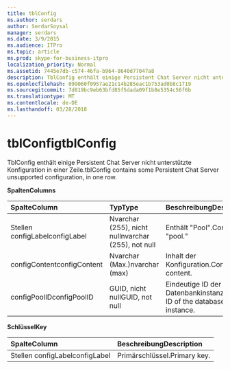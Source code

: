 ```yaml
---
title: tblConfig
ms.author: serdars
author: SerdarSoysal
manager: serdars
ms.date: 3/9/2015
ms.audience: ITPro
ms.topic: article
ms.prod: skype-for-business-itpro
localization_priority: Normal
ms.assetid: 7445e7db-c574-46fa-b964-8640d77047a8
description: TblConfig enthält einige Persistent Chat Server nicht unterstützte Konfiguration in einer Zeile.
ms.openlocfilehash: 099060f0957ae21c14b285eac1b753ad0b8c1719
ms.sourcegitcommit: 7d819bc9eb63bfd85f5dada09f1b8e5354c56f6b
ms.translationtype: MT
ms.contentlocale: de-DE
ms.lasthandoff: 03/28/2018
---
```

# <a name="tblconfig"></a><span data-ttu-id="a20f1-103">tblConfig</span><span class="sxs-lookup"><span data-stu-id="a20f1-103">tblConfig</span></span>
 
<span data-ttu-id="a20f1-104">TblConfig enthält einige Persistent Chat Server nicht unterstützte Konfiguration in einer Zeile.</span><span class="sxs-lookup"><span data-stu-id="a20f1-104">tblConfig contains some Persistent Chat Server unsupported configuration, in one row.</span></span>
  
<span data-ttu-id="a20f1-105">**Spalten**</span><span class="sxs-lookup"><span data-stu-id="a20f1-105">**Columns**</span></span>

|<span data-ttu-id="a20f1-106">**Spalte**</span><span class="sxs-lookup"><span data-stu-id="a20f1-106">**Column**</span></span>|<span data-ttu-id="a20f1-107">**Typ**</span><span class="sxs-lookup"><span data-stu-id="a20f1-107">**Type**</span></span>|<span data-ttu-id="a20f1-108">**Beschreibung**</span><span class="sxs-lookup"><span data-stu-id="a20f1-108">**Description**</span></span>|
|:-----|:-----|:-----|
|<span data-ttu-id="a20f1-109">Stellen configLabel</span><span class="sxs-lookup"><span data-stu-id="a20f1-109">configLabel</span></span>  <br/> |<span data-ttu-id="a20f1-110">Nvarchar (255), nicht null</span><span class="sxs-lookup"><span data-stu-id="a20f1-110">nvarchar (255), not null</span></span>  <br/> |<span data-ttu-id="a20f1-111">Enthält "Pool".</span><span class="sxs-lookup"><span data-stu-id="a20f1-111">Contains "pool."</span></span>  <br/> |
|<span data-ttu-id="a20f1-112">configContent</span><span class="sxs-lookup"><span data-stu-id="a20f1-112">configContent</span></span>  <br/> |<span data-ttu-id="a20f1-113">Nvarchar (Max.)</span><span class="sxs-lookup"><span data-stu-id="a20f1-113">nvarchar (max)</span></span>  <br/> |<span data-ttu-id="a20f1-114">Inhalt der Konfiguration.</span><span class="sxs-lookup"><span data-stu-id="a20f1-114">Configuration content.</span></span>  <br/> |
|<span data-ttu-id="a20f1-115">configPoolID</span><span class="sxs-lookup"><span data-stu-id="a20f1-115">configPoolID</span></span>  <br/> |<span data-ttu-id="a20f1-116">GUID, nicht null</span><span class="sxs-lookup"><span data-stu-id="a20f1-116">GUID, not null</span></span>  <br/> |<span data-ttu-id="a20f1-117">Eindeutige ID der Datenbankinstanz.</span><span class="sxs-lookup"><span data-stu-id="a20f1-117">Unique ID of the database instance.</span></span>  <br/> |
   
<span data-ttu-id="a20f1-118">**Schlüssel**</span><span class="sxs-lookup"><span data-stu-id="a20f1-118">**Key**</span></span>

|<span data-ttu-id="a20f1-119">**Spalte**</span><span class="sxs-lookup"><span data-stu-id="a20f1-119">**Column**</span></span>|<span data-ttu-id="a20f1-120">**Beschreibung**</span><span class="sxs-lookup"><span data-stu-id="a20f1-120">**Description**</span></span>|
|:-----|:-----|
|<span data-ttu-id="a20f1-121">Stellen configLabel</span><span class="sxs-lookup"><span data-stu-id="a20f1-121">configLabel</span></span>  <br/> |<span data-ttu-id="a20f1-122">Primärschlüssel.</span><span class="sxs-lookup"><span data-stu-id="a20f1-122">Primary key.</span></span>  <br/> |
   

